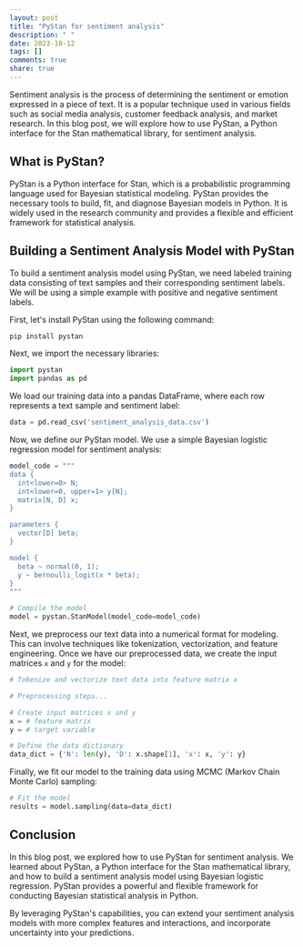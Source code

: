 ```yaml
---
layout: post
title: "PyStan for sentiment analysis"
description: " "
date: 2023-10-12
tags: []
comments: true
share: true
---
```


Sentiment analysis is the process of determining the sentiment or emotion expressed in a piece of text. It is a popular technique used in various fields such as social media analysis, customer feedback analysis, and market research. In this blog post, we will explore how to use PyStan, a Python interface for the Stan mathematical library, for sentiment analysis.

## What is PyStan?

PyStan is a Python interface for Stan, which is a probabilistic programming language used for Bayesian statistical modeling. PyStan provides the necessary tools to build, fit, and diagnose Bayesian models in Python. It is widely used in the research community and provides a flexible and efficient framework for statistical analysis.

## Building a Sentiment Analysis Model with PyStan

To build a sentiment analysis model using PyStan, we need labeled training data consisting of text samples and their corresponding sentiment labels. We will be using a simple example with positive and negative sentiment labels.

First, let's install PyStan using the following command:

```python
pip install pystan
```

Next, we import the necessary libraries:

```python
import pystan
import pandas as pd
```

We load our training data into a pandas DataFrame, where each row represents a text sample and sentiment label:

```python
data = pd.read_csv('sentiment_analysis_data.csv')
```

Now, we define our PyStan model. We use a simple Bayesian logistic regression model for sentiment analysis:

```python
model_code = """
data {
  int<lower=0> N;
  int<lower=0, upper=1> y[N];
  matrix[N, D] x;
}

parameters {
  vector[D] beta;
}

model {
  beta ~ normal(0, 1);
  y ~ bernoulli_logit(x * beta);
}
"""

# Compile the model
model = pystan.StanModel(model_code=model_code)
```

Next, we preprocess our text data into a numerical format for modeling. This can involve techniques like tokenization, vectorization, and feature engineering. Once we have our preprocessed data, we create the input matrices `x` and `y` for the model:

```python
# Tokenize and vectorize text data into feature matrix x

# Preprocessing steps...

# Create input matrices x and y
x = # feature matrix
y = # target variable

# Define the data dictionary
data_dict = {'N': len(y), 'D': x.shape[1], 'x': x, 'y': y}
```

Finally, we fit our model to the training data using MCMC (Markov Chain Monte Carlo) sampling:

```python
# Fit the model
results = model.sampling(data=data_dict)
```

## Conclusion

In this blog post, we explored how to use PyStan for sentiment analysis. We learned about PyStan, a Python interface for the Stan mathematical library, and how to build a sentiment analysis model using Bayesian logistic regression. PyStan provides a powerful and flexible framework for conducting Bayesian statistical analysis in Python.

By leveraging PyStan's capabilities, you can extend your sentiment analysis models with more complex features and interactions, and incorporate uncertainty into your predictions.